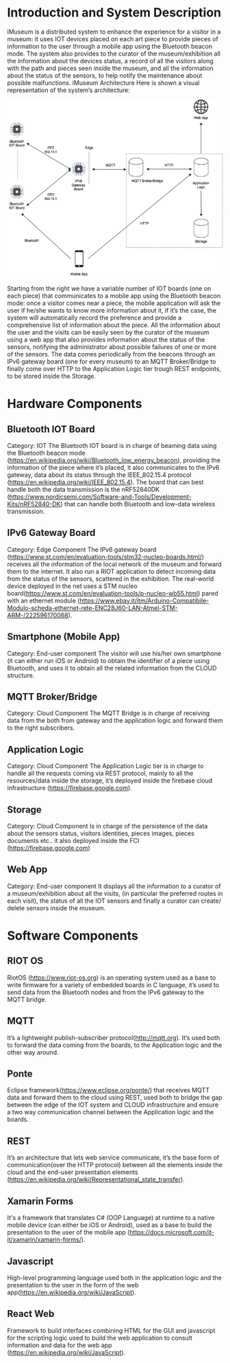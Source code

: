 # Introduction and System Description

iMuseum is a distributed system to enhance the experience for a visitor in a museum: it uses IOT devices placed on each art piece to provide pieces of information to the user through a mobile app using the Bluetooth beacon mode.
The system also provides to the curator of the museum/exhibition all the information about the devices status, a record of all the visitors along with the path and pieces seen inside the museum, and all the information about the status of the sensors, to help notify the maintenance about possible malfunctions.
iMuseum Architecture
Here is shown a visual representation of the system’s architecture:


<div align="center">
<img src="https://github.com/Giulio64/IOT2020BigProject/blob/master/Second%20Iteration/Architecture/src/architecture.png" >
</div>

Starting from the right we have a variable number of IOT boards (one on each piece) that communicates to a mobile app using the Bluetooth beacon mode: once a visitor comes near a piece, the mobile application will ask the user if he/she wants to know more information about it, if it’s the case, the system will automatically record the preference and provide a comprehensive list of information about the piece.
All the information about the user and the visits can be easily seen by the curator of the museum using a web app that also provides information about the status of the sensors, notifying the administrator about possible failures of one or more of the sensors. The data comes periodically from the beacons through an IPv6 gateway board (one for every museum) to an MQTT Broker/Bridge to finally come over HTTP to the Application Logic tier trough REST endpoints, to be stored inside the Storage.

# Hardware Components

## Bluetooth IOT Board
Category: IOT
The Bluetooth IOT board is in charge of beaming data using the Bluetooth beacon mode (https://en.wikipedia.org/wiki/Bluetooth_low_energy_beacon), providing the information of the piece where it’s placed, it also communicates to the IPv6 gateway, data about its status through the IEEE_802.15.4 protocol (https://en.wikipedia.org/wiki/IEEE_802.15.4).
The board that can best handle both the data transmission is the nRF52840DK (https://www.nordicsemi.com/Software-and-Tools/Development-Kits/nRF52840-DK) that can handle both Bluetooth and low-data wireless transmission.

## IPv6 Gateway Board
Category: Edge Component
The IPv6 gateway board (https://www.st.com/en/evaluation-tools/stm32-nucleo-boards.html/) receives all the information of the local network of the museum and forward them to the internet. It also run a RIOT application to detect incoming data from the status of the sensors, scattered in the exhibition.
The real-world device deployed in the net uses a STM nucleo board(https://www.st.com/en/evaluation-tools/p-nucleo-wb55.html) pared with an ethernet module (https://www.ebay.it/itm/Arduino-Compatibile-Modulo-scheda-ethernet-rete-ENC28J60-LAN-Atmel-STM-ARM-/222596170068).

## Smartphone (Mobile App)
Category: End-user component
The visitor will use his/her own smartphone (it can either run iOS or Android) to obtain the identifier of a piece using Bluetooth, and uses it to obtain all the related information from the CLOUD structure.

## MQTT Broker/Bridge
Category: Cloud Component
The MQTT Bridge is in charge of receiving data from the both from gateway and the application logic and forward them to the right subscribers.


## Application Logic
Category: Cloud Component
The Application Logic tier is in charge to handle all the requests coming via REST protocol, mainly to all the resources/data inside the storage, it’s deployed inside the firebase cloud infrastructure (https://firebase.google.com).

## Storage
Category: Cloud Component
Is in charge of the persistence of the data about the sensors status, visitors identities, pieces images, pieces documents etc.. it also deployed inside the FCI (https://firebase.google.com)

## Web App
Category: End-user component
It displays all the information to a curator of a museum/exhibition about all the visits, (in particular the preferred routes in each visit), the status of all the IOT sensors and finally a curator can create/ delete sensors inside the museum.

# Software Components

## RIOT OS
RiotOS (https://www.riot-os.org) is an operating system used as a base to write firmware for a variety of embedded boards in C language, it’s used to send data from the Bluetooth nodes and from the IPv6 gateway to the MQTT bridge.

## MQTT
It’s a lightweight publish-subscriber protocol(http://mqtt.org). It’s used both to forward the data coming from the boards, to the Application logic and the other way around.

## Ponte
Eclipse framework(https://www.eclipse.org/ponte/) that receives MQTT data and forward them to the cloud using REST, used both to bridge the gap between the edge of the IOT system and CLOUD infrastructure and ensure a two way communication channel between the Application logic and the boards.

## REST
It’s an architecture that lets web service communicate, it’s the base form of communication(over the HTTP protocol) between all the elements inside the cloud and the end-user presentation elements (https://en.wikipedia.org/wiki/Representational_state_transfer).

## Xamarin Forms
It's a framework that translates C# (OOP Language) at runtime to a native mobile device (can either be iOS or Android), used as a base to build the presentation to the user of the mobile app (https://docs.microsoft.com/it-it/xamarin/xamarin-forms/).

## Javascript
High-level programming language used both in the application logic and the presentation to the user in the form of the web app(https://en.wikipedia.org/wiki/JavaScript).

## React Web
Framework to build interfaces combining HTML for the GUI and javascript for the scripting logic used to build the web application to consult information and data for the web app (https://en.wikipedia.org/wiki/JavaScript).
